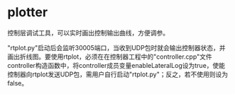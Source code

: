 # plotter
控制层调试工具，可以实时画出控制输出曲线，方便调参。

"rtplot.py"启动后会监听30005端口，当收到UDP包时就会输出控制器状态，并画出折线图。要使用rtplot，必须在在控制器工程中的"controller.cpp"文件controller构造函数中，将controller成员变量enableLateralLog设为true，使能控制器向rtplot发送UDP包，需用户自行启动"rtplot.py"；反之，若不使用则设为false。

